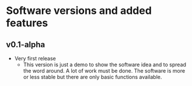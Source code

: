 # Software versions and added features

## v0.1-alpha
* Very first release
  * This version is just a demo to show the software idea and to spread the word around.
  A lot of work must be done. The software is more or less stable but there are only basic functions available.